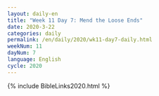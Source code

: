 ```yaml
---
layout: daily-en
title: "Week 11 Day 7: Mend the Loose Ends"
date: 2020-3-22 
categories: daily
permalink: /en/daily/2020/wk11-day7-daily.html
weekNum: 11
dayNum: 7
language: English
cycle: 2020
---
```

{% include BibleLinks2020.html %} 
